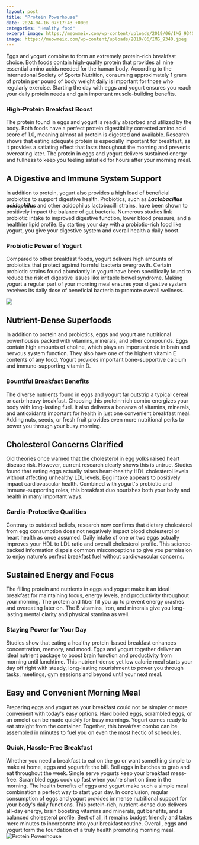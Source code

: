 ```yaml
---
layout: post
title: "Protein Powerhouse"
date: 2024-04-16 07:17:43 +0000
categories: "Healthy food"
excerpt_image: https://meowmeix.com/wp-content/uploads/2019/06/IMG_9340.jpeg
image: https://meowmeix.com/wp-content/uploads/2019/06/IMG_9340.jpeg
---
```


Eggs and yogurt combine to form an extremely protein-rich breakfast choice. Both foods contain high-quality protein that provides all nine essential amino acids needed for the human body. According to the International Society of Sports Nutrition, consuming approximately 1 gram of protein per pound of body weight daily is important for those who regularly exercise. Starting the day with eggs and yogurt ensures you reach your daily protein needs and gain important muscle-building benefits.
### **High-Protein Breakfast Boost**
The protein found in eggs and yogurt is readily absorbed and utilized by the body. Both foods have a perfect protein digestibility corrected amino acid score of 1.0, meaning almost all protein is digested and available. Research shows that eating adequate protein is especially important for breakfast, as it provides a satiating effect that lasts throughout the morning and prevents overeating later. The protein in eggs and yogurt delivers sustained energy and fullness to keep you feeling satisfied for hours after your morning meal.
## A Digestive and Immune System Support
In addition to protein, yogurt also provides a high load of beneficial probiotics to support digestive health. Probiotics, such as **_Lactobacillus acidophilus_** and other acidophilus lactobacilli strains, have been shown to positively impact the balance of gut bacteria. Numerous studies link probiotic intake to improved digestive function, lower blood pressure, and a healthier lipid profile. By starting your day with a probiotic-rich food like yogurt, you give your digestive system and overall health a daily boost. 
### Probiotic Power of Yogurt
Compared to other breakfast foods, yogurt delivers high amounts of probiotics that protect against harmful bacteria overgrowth. Certain probiotic strains found abundantly in yogurt have been specifically found to reduce the risk of digestive issues like irritable bowel syndrome. Making yogurt a regular part of your morning meal ensures your digestive system receives its daily dose of beneficial bacteria to promote overall wellness.

![](https://www.discoverdairy.com/wp-content/uploads/2017/08/Powerhouse-Protein.jpg)
## Nutrient-Dense Superfoods
In addition to protein and probiotics, eggs and yogurt are nutritional powerhouses packed with vitamins, minerals, and other compounds. Eggs contain high amounts of choline, which plays an important role in brain and nervous system function. They also have one of the highest vitamin E contents of any food. Yogurt provides important bone-supportive calcium and immune-supporting vitamin D.
### Bountiful Breakfast Benefits  
The diverse nutrients found in eggs and yogurt far outstrip a typical cereal or carb-heavy breakfast. Choosing this protein-rich combo energizes your body with long-lasting fuel. It also delivers a bonanza of vitamins, minerals, and antioxidants important for health in just one convenient breakfast meal. Adding nuts, seeds, or fresh fruit provides even more nutritional perks to power you through your busy morning.
## Cholesterol Concerns Clarified
Old theories once warned that the cholesterol in egg yolks raised heart disease risk. However, current research clearly shows this is untrue. Studies found that eating eggs actually raises heart-healthy HDL cholesterol levels without affecting unhealthy LDL levels. Egg intake appears to positively impact cardiovascular health. Combined with yogurt's probiotic and immune-supporting roles, this breakfast duo nourishes both your body and health in many important ways.
### Cardio-Protective Qualities  
Contrary to outdated beliefs, research now confirms that dietary cholesterol from egg consumption does not negatively impact blood cholesterol or heart health as once assumed. Daily intake of one or two eggs actually improves your HDL to LDL ratio and overall cholesterol profile. This science-backed information dispels common misconceptions to give you permission to enjoy nature's perfect breakfast fuel without cardiovascular concerns.
## Sustained Energy and Focus
The filling protein and nutrients in eggs and yogurt make it an ideal breakfast for maintaining focus, energy levels, and productivity throughout your morning. The protein and fiber fill you up to prevent energy crashes and overeating later on. The B vitamins, iron, and minerals give you long-lasting mental clarity and physical stamina as well. 
### Staying Power for Your Day
Studies show that eating a healthy protein-based breakfast enhances concentration, memory, and mood. Eggs and yogurt together deliver an ideal nutrient package to boost brain function and productivity from morning until lunchtime. This nutrient-dense yet low calorie meal starts your day off right with steady, long-lasting nourishment to power you through tasks, meetings, gym sessions and beyond until your next meal.
## Easy and Convenient Morning Meal
Preparing eggs and yogurt as your breakfast could not be simpler or more convenient with today's easy options. Hard boiled eggs, scrambled eggs, or an omelet can be made quickly for busy mornings. Yogurt comes ready to eat straight from the container. Together, this breakfast combo can be assembled in minutes to fuel you on even the most hectic of schedules.
### Quick, Hassle-Free Breakfast
Whether you need a breakfast to eat on the go or want something simple to make at home, eggs and yogurt fit the bill. Boil eggs in batches to grab and eat throughout the week. Single serve yogurts keep your breakfast mess-free. Scrambled eggs cook up fast when you're short on time in the morning. The health benefits of eggs and yogurt make such a simple meal combination a perfect way to start your day.
In conclusion, regular consumption of eggs and yogurt provides immense nutritional support for your body's daily functions. This protein-rich, nutrient-dense duo delivers all-day energy, brain boosting vitamins and minerals, gut benefits, and a balanced cholesterol profile. Best of all, it remains budget friendly and takes mere minutes to incorporate into your breakfast routine. Overall, eggs and yogurt form the foundation of a truly health promoting morning meal.
![Protein Powerhouse](https://meowmeix.com/wp-content/uploads/2019/06/IMG_9340.jpeg)